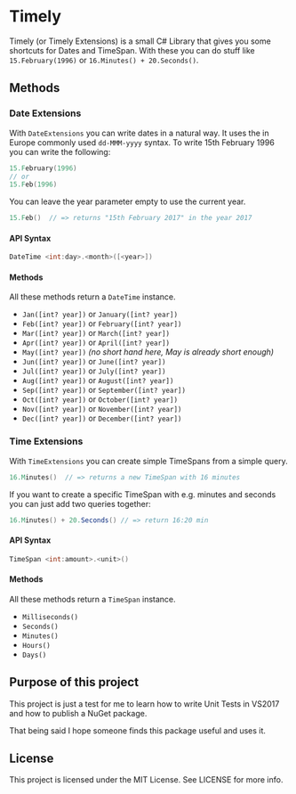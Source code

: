 # Timely
Timely (or Timely Extensions) is a small C# Library that gives you some shortcuts for Dates and TimeSpan.
With these you can do stuff like `15.February(1996)` or `16.Minutes() + 20.Seconds()`.

## Methods
### Date Extensions
With `DateExtensions` you can write dates in a natural way. It uses the in Europe commonly used `dd-MMM-yyyy` syntax.
To write 15th February 1996 you can write the following:

```csharp
15.February(1996)
// or
15.Feb(1996)
```

You can leave the year parameter empty to use the current year.

```csharp
15.Feb()  // => returns "15th February 2017" in the year 2017
```

#### API Syntax
```csharp
DateTime <int:day>.<month>([<year>])
```

#### Methods
All these methods return a `DateTime` instance.

- `Jan([int? year])` or `January([int? year])`
- `Feb([int? year])` or `February([int? year])`
- `Mar([int? year])` or `March([int? year])`
- `Apr([int? year])` or `April([int? year])`
- `May([int? year])` _(no short hand here, May is already short enough)_
- `Jun([int? year])` or `June([int? year])`
- `Jul([int? year])` or `July([int? year])`
- `Aug([int? year])` or `August([int? year])`
- `Sep([int? year])` or `September([int? year])`
- `Oct([int? year])` or `October([int? year])`
- `Nov([int? year])` or `November([int? year])`
- `Dec([int? year])` or `December([int? year])`

### Time Extensions
With `TimeExtensions` you can create simple TimeSpans from a simple query.

```csharp
16.Minutes()  // => returns a new TimeSpan with 16 minutes
```

If you want to create a specific TimeSpan with e.g. minutes and seconds you can just add two queries together:

```csharp
16.Minutes() + 20.Seconds() // => return 16:20 min
```

#### API Syntax
```csharp
TimeSpan <int:amount>.<unit>()
```

#### Methods
All these methods return a `TimeSpan` instance.

- `Milliseconds()`
- `Seconds()`
- `Minutes()`
- `Hours()`
- `Days()`

## Purpose of this project
This project is just a test for me to learn how to write Unit Tests in VS2017 and how to publish a NuGet package.

That being said I hope someone finds this package useful and uses it.

## License
This project is licensed under the MIT License. See LICENSE for more info.

